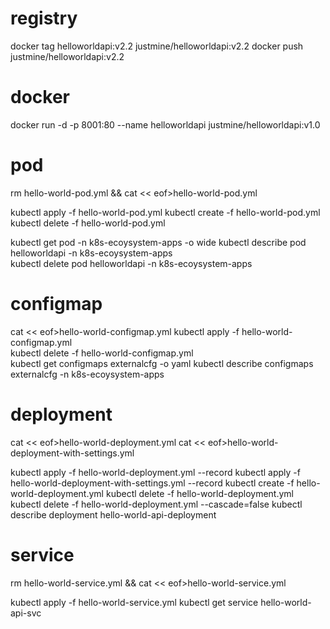 # registry
docker tag helloworldapi:v2.2 justmine/helloworldapi:v2.2
docker push justmine/helloworldapi:v2.2

# docker
docker run -d -p 8001:80 --name helloworldapi justmine/helloworldapi:v1.0

# pod
rm hello-world-pod.yml && cat << eof>hello-world-pod.yml

kubectl apply -f hello-world-pod.yml
kubectl create -f hello-world-pod.yml
kubectl delete -f hello-world-pod.yml

kubectl get pod -n k8s-ecoysystem-apps -o wide
kubectl describe pod helloworldapi -n k8s-ecoysystem-apps  
kubectl delete pod helloworldapi -n k8s-ecoysystem-apps

# configmap
cat << eof>hello-world-configmap.yml
kubectl apply -f hello-world-configmap.yml  
kubectl delete -f hello-world-configmap.yml  
kubectl get configmaps externalcfg -o yaml
kubectl describe configmaps externalcfg -n k8s-ecoysystem-apps  

# deployment
cat << eof>hello-world-deployment.yml
cat << eof>hello-world-deployment-with-settings.yml

kubectl apply -f hello-world-deployment.yml --record
kubectl apply -f hello-world-deployment-with-settings.yml --record
kubectl create -f hello-world-deployment.yml
kubectl delete -f hello-world-deployment.yml
kubectl delete -f hello-world-deployment.yml --cascade=false 
kubectl describe deployment hello-world-api-deployment

# service
rm hello-world-service.yml && cat << eof>hello-world-service.yml

kubectl apply -f hello-world-service.yml
kubectl get service hello-world-api-svc






